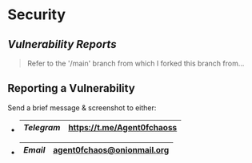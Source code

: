 # **Security**

## ***Vulnerability Reports***

> Refer to the '/main' branch from which I forked this branch from...

## Reporting a Vulnerability
Send a brief message & screenshot to either:

-  | ***Telegram*** | <https://t.me/Agent0fchaoss> |
   |----------------|------------------------------|
-  | ***Email*** | <agent0fchaos@onionmail.org> |
   |-------------|------------------------------|
